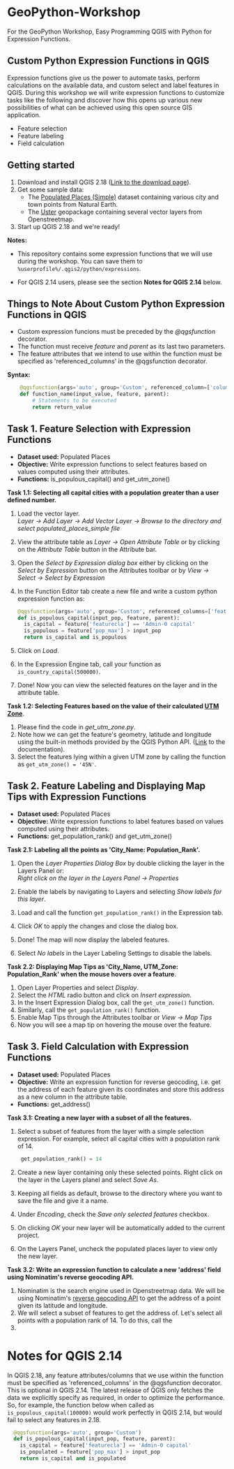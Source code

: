 # GeoPython-Workshop
For the GeoPython Workshop, Easy Programming QGIS with Python for Expression Functions. 

## Custom Python Expression Functions in QGIS
  Expression functions give us the power to automate tasks, perform calculations on the available data, and custom select and label features in QGIS. During this workshop we will write expression functions to customize tasks like the following and discover how this opens up various new possibilities of what can be achieved using this open source GIS application.
  * Feature selection
  * Feature labeling
  * Field calculation
  
## Getting started

1. Download and install QGIS 2.18 ([Link to the download page](http://www.qgis.org/en/site/forusers/download.html)).
2. Get some sample data:
    * The [Populated Places (Simple)](http://www.naturalearthdata.com/downloads/50m-cultural-vectors/50m-populated-places/) dataset containing various city and town points from Natural Earth.
    * The [Uster]() geopackage containing several vector layers from Openstreetmap.   
3. Start up QGIS 2.18 and we're ready!

**Notes:**
  * This repository contains some expression functions that we will use during the workshop. You can save them to `%userprofile%/.qgis2/python/expressions`.

  * For QGIS 2.14 users, please see the section **Notes for QGIS 2.14** below. 


## Things to Note About Custom Python Expression Functions in QGIS

* Custom expression funcions must be preceded by the *@qgsfunction* decorator.
* The function must receive *feature* and *parent* as its last two parameters.
* The feature attributes that we intend to use within the function must be specified as 'referenced_columns' in the @qgsfunction decorator.

**Syntax:**

  ```python
      @qgsfunction(args='auto', group='Custom', referenced_column=['column_name'])
      def function_name(input_value, feature, parent):
          # Statements to be executed 
          return return_value
  ```

## Task 1. Feature Selection with Expression Functions 
  
  - **Dataset used:** Populated Places
  - **Objective:** Write expression functions to select features based on values computed using their attributes.
  - **Functions:** is_populous_capital() and get_utm_zone() 

**Task 1.1: Selecting all capital cities with a population greater than a user defined number.**  
 
 1. Load the vector layer.  
    *Layer -> Add Layer -> Add Vector Layer -> Browse to the directory and select populated_places_simple file*
    
 2. View the attribute table as *Layer -> Open Attribute Table* or by clicking on the *Attribute Table* button in the Attribute bar.
 
 3. Open the *Select by Expression dialog box* either by clicking on the *Select by Expression* button on the Attributes toolbar or by
    *View -> Select -> Select by Expression*
    
 4. In the Function Editor tab create a new file and write a custom python expression function as:
 
    ```python
    @qgsfunction(args='auto', group='Custom', referenced_columns=['featurecla', 'pop_max'])
    def is_populous_capital(input_pop, feature, parent):
      is_capital = feature['featurecla'] == 'Admin-0 capital'
      is_populous = feature['pop_max'] > input_pop
      return is_capital and is_populous
    ```
    
  5. Click on *Load*.
  
  6. In the Expression Engine tab, call your function as `is_country_capital(500000)`.
  
  7. Done! Now you can view the selected features on the layer and in the attribute table.   

**Task 1.2: Selecting Features based on the value of their calculated [UTM Zone](http://www.dmap.co.uk/utmworld.htm)**.
  
  1. Please find the code in *get_utm_zone.py*.
  2. Note how we can get the feature's geometry, latitude and longitude using the built-in methods provided by the QGIS Python API. ([Link](http://geoapis.sourcepole.com/qgispyapi/) to the documentation).
  3. Select the features lying within a given UTM zone by calling the function as `get_utm_zone() = '45N'`.  

## Task 2. Feature Labeling and Displaying Map Tips with Expression Functions 

  - **Dataset used:** Populated Places
  - **Objective:** Write expression functions to label features based on values computed using their attributes.
  - **Functions:** get_population_rank() and get_utm_zone()  
  
**Task 2.1: Labeling all the points as 'City_Name: Population_Rank'.**  
 
 1. Open the *Layer Properties Dialog Box* by double clicking the layer in the Layers Panel or:  
    *Right click on the layer in the Layers Panel -> Properties*
    
 2. Enable the labels by navigating to Layers and selecting *Show labels for this layer*.
 
 3. Load and call the function `get_population_rank()` in the Expression tab.
    
 4. Click *OK* to apply the changes and close the dialog box.
  
 5. Done! The map will now display the labeled features.
 
 6. Select *No labels* in the Layer Labeling Settings to disable the labels.

**Task 2.2: Displaying Map Tips as 'City_Name, UTM_Zone: Population_Rank' when the mouse hovers over a feature**.
  
  1. Open Layer Properties and select *Display*.
  2. Select the *HTML* radio button and click on *Insert expression*.
  3. In the Insert Expression Dialog box, call the `get_utm_zone()` function.
  4. Similarly, call the `get_population_rank()` function.
  5. Enable Map Tips through the Attributes toolbar or *View -> Map Tips*
  6. Now you will see a map tip on hovering the mouse over the feature. 


## Task 3. Field Calculation with Expression Functions 

  - **Dataset used:** Populated Places
  - **Objective:** Write an expression function for reverse geocoding, i.e. get the address of each feature given its coordinates and store this address as a  new column in the attribute table.
  - **Functions:** get_address()
  
**Task 3.1: Creating a new layer with a subset of all the features.**  
 
 1. Select a subset of features from the layer with a simple selection expression. For example, select all capital cities with a population rank of 14.

    ```python
     get_population_rank() = 14
    ```
 
 2. Create a new layer containing only these selected points. Right click on the layer in the Layers planel and select *Save As*.
 3. Keeping all fields as default, browse to the directory where you want to save the file and give it a name.
 4. Under *Encoding*, check the *Save only selected features* checkbox.
 5. On clicking *OK* your new layer will be automatically added to the current project.
 6. On the Layers Panel, uncheck the populated places layer to view only the new layer.  

**Task 3.2: Write an expression function to calculate a new 'address' field using Nominatim's reverse geocoding API.**

 1. Nominatim is the search engine used in Openstreetmap data. We will be using Nominatim's [reverse geocoding API](http://wiki.openstreetmap.org/wiki/Nominatim#Reverse_Geocoding) to get the address of a point given its latitude and longitude.
 2. We will select a subset of features to get the address of. Let's select all points with a population rank of 14. To do this, call the 
 3. 
 

# Notes for QGIS 2.14

In QGIS 2.18, any feature attributes/columns that we use within the function must be specified as 'referenced_columns' in the @qgsfunction decorator. This is optional in QGIS 2.14. The latest release of QGIS only fetches the data we explicitly specify as required, in order to optimize the performance. So, for example, the function below when called as `is_populous_capital(100000)` would work perfectly in QGIS 2.14, but would fail to select any features in 2.18.

  ```python
    @qgsfunction(args='auto', group='Custom')
    def is_populous_capital(input_pop, feature, parent):
      is_capital = feature['featurecla'] == 'Admin-0 capital'
      is_populated = feature['pop_max'] > input_pop
      return is_capital and is_populated
  ```
